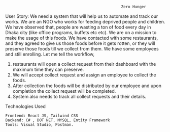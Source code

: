                                                                                                       
                                                       Zero Hunger
User Story: We need a system that will help us to automate and track our works. We are an NGO who works for feeding deprived people and children. We have observed that, people are wasting a ton of food every day in Dhaka city (like office programs, buffets etc etc). We are on a mission to make the usage of this foods. We have contacted with some restaurants, and they agreed to give us those foods before it gets rotten, or they will preserve those foods till we collect from them. We have some employees and still enrolling. Let me tell the workflow, 
1.	restaurants will open a collect request from their dashboard with the maximum time they can preserve.
2.	We will accept collect request and assign an employee to collect the foods.
3.	After collection the foods will be distributed by our employee and upon completion the collect request will be completed.
4.	System also needs to track all collect requests and their details.


Technologies Used

    Frontend: React JS, Tailwind CSS
    Backend: C# , DOT NET, MYSQL, Entity Framework
    Tools: Visual Studio, Postman.

